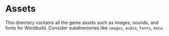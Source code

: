 # Assets

This directory contains all the game assets such as images, sounds, and fonts for Wordbuild. Consider subdirectories like `images`, `audio`, `fonts`, `data`.
